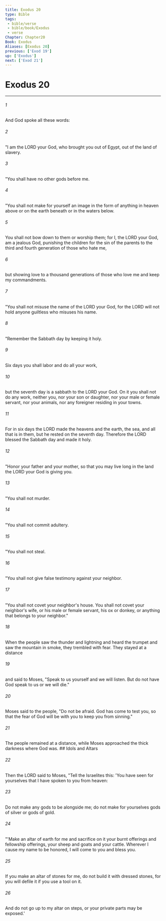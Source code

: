 ```yaml
---
title: Exodus 20
type: Bible
tags:
 - bible/verse
 - bible/book/Exodus
 - verse
Chapter: Chapter20
Book: Exodus
Aliases: [Exodus 20]
previous: ['Exod 19']
up: ['Exodus']
next: ['Exod 21']
---
```

# Exodus 20

***


###### 1 
And God spoke all these words: 

###### 2 
"I am the LORD your God, who brought you out of Egypt, out of the land of slavery. 

###### 3 
"You shall have no other gods before me. 

###### 4 
"You shall not make for yourself an image in the form of anything in heaven above or on the earth beneath or in the waters below. 

###### 5 
You shall not bow down to them or worship them; for I, the LORD your God, am a jealous God, punishing the children for the sin of the parents to the third and fourth generation of those who hate me, 

###### 6 
but showing love to a thousand generations of those who love me and keep my commandments. 

###### 7 
"You shall not misuse the name of the LORD your God, for the LORD will not hold anyone guiltless who misuses his name. 

###### 8 
"Remember the Sabbath day by keeping it holy. 

###### 9 
Six days you shall labor and do all your work, 

###### 10 
but the seventh day is a sabbath to the LORD your God. On it you shall not do any work, neither you, nor your son or daughter, nor your male or female servant, nor your animals, nor any foreigner residing in your towns. 

###### 11 
For in six days the LORD made the heavens and the earth, the sea, and all that is in them, but he rested on the seventh day. Therefore the LORD blessed the Sabbath day and made it holy. 

###### 12 
"Honor your father and your mother, so that you may live long in the land the LORD your God is giving you. 

###### 13 
"You shall not murder. 

###### 14 
"You shall not commit adultery. 

###### 15 
"You shall not steal. 

###### 16 
"You shall not give false testimony against your neighbor. 

###### 17 
"You shall not covet your neighbor's house. You shall not covet your neighbor's wife, or his male or female servant, his ox or donkey, or anything that belongs to your neighbor." 

###### 18 
When the people saw the thunder and lightning and heard the trumpet and saw the mountain in smoke, they trembled with fear. They stayed at a distance 

###### 19 
and said to Moses, "Speak to us yourself and we will listen. But do not have God speak to us or we will die." 

###### 20 
Moses said to the people, "Do not be afraid. God has come to test you, so that the fear of God will be with you to keep you from sinning." 

###### 21 
The people remained at a distance, while Moses approached the thick darkness where God was. ## Idols and Altars 

###### 22 
Then the LORD said to Moses, "Tell the Israelites this: 'You have seen for yourselves that I have spoken to you from heaven: 

###### 23 
Do not make any gods to be alongside me; do not make for yourselves gods of silver or gods of gold. 

###### 24 
"'Make an altar of earth for me and sacrifice on it your burnt offerings and fellowship offerings, your sheep and goats and your cattle. Wherever I cause my name to be honored, I will come to you and bless you. 

###### 25 
If you make an altar of stones for me, do not build it with dressed stones, for you will defile it if you use a tool on it. 

###### 26 
And do not go up to my altar on steps, or your private parts may be exposed.' 
